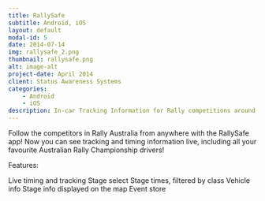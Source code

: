 ```yaml
---
title: RallySafe
subtitle: Android, iOS
layout: default
modal-id: 5
date: 2014-07-14
img: rallysafe_2.png
thumbnail: rallysafe.png
alt: image-alt
project-date: April 2014
client: Status Awareness Systems
categories: 
    - Android
    - iOS
description: In-car Tracking Information for Rally competitions around the globe
---
```


Follow the competitors in Rally Australia from anywhere with the RallySafe app! Now you can see tracking and timing information live, including all your favourite Australian Rally Championship drivers!

Features:

Live timing and tracking
Stage select
Stage times, filtered by class
Vehicle info
Stage info displayed on the map
Event store